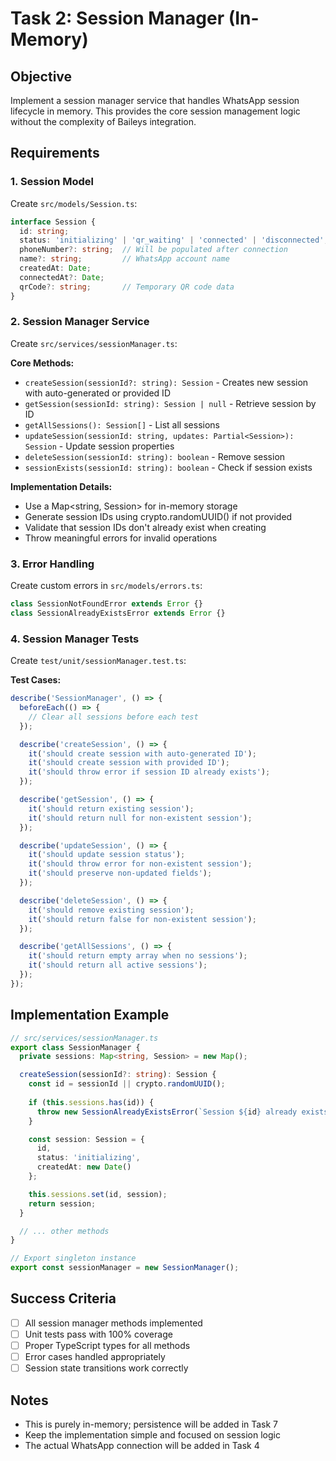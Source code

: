 # Task 2: Session Manager (In-Memory)

## Objective
Implement a session manager service that handles WhatsApp session lifecycle in memory. This provides the core session management logic without the complexity of Baileys integration.

## Requirements

### 1. Session Model
Create `src/models/Session.ts`:
```typescript
interface Session {
  id: string;
  status: 'initializing' | 'qr_waiting' | 'connected' | 'disconnected';
  phoneNumber?: string;  // Will be populated after connection
  name?: string;         // WhatsApp account name
  createdAt: Date;
  connectedAt?: Date;
  qrCode?: string;       // Temporary QR code data
}
```

### 2. Session Manager Service
Create `src/services/sessionManager.ts`:

**Core Methods:**
- `createSession(sessionId?: string): Session` - Creates new session with auto-generated or provided ID
- `getSession(sessionId: string): Session | null` - Retrieve session by ID
- `getAllSessions(): Session[]` - List all sessions
- `updateSession(sessionId: string, updates: Partial<Session>): Session` - Update session properties
- `deleteSession(sessionId: string): boolean` - Remove session
- `sessionExists(sessionId: string): boolean` - Check if session exists

**Implementation Details:**
- Use a Map<string, Session> for in-memory storage
- Generate session IDs using crypto.randomUUID() if not provided
- Validate that session IDs don't already exist when creating
- Throw meaningful errors for invalid operations

### 3. Error Handling
Create custom errors in `src/models/errors.ts`:
```typescript
class SessionNotFoundError extends Error {}
class SessionAlreadyExistsError extends Error {}
```

### 4. Session Manager Tests
Create `test/unit/sessionManager.test.ts`:

**Test Cases:**
```typescript
describe('SessionManager', () => {
  beforeEach(() => {
    // Clear all sessions before each test
  });

  describe('createSession', () => {
    it('should create session with auto-generated ID');
    it('should create session with provided ID');
    it('should throw error if session ID already exists');
  });

  describe('getSession', () => {
    it('should return existing session');
    it('should return null for non-existent session');
  });

  describe('updateSession', () => {
    it('should update session status');
    it('should throw error for non-existent session');
    it('should preserve non-updated fields');
  });

  describe('deleteSession', () => {
    it('should remove existing session');
    it('should return false for non-existent session');
  });

  describe('getAllSessions', () => {
    it('should return empty array when no sessions');
    it('should return all active sessions');
  });
});
```

## Implementation Example

```typescript
// src/services/sessionManager.ts
export class SessionManager {
  private sessions: Map<string, Session> = new Map();

  createSession(sessionId?: string): Session {
    const id = sessionId || crypto.randomUUID();
    
    if (this.sessions.has(id)) {
      throw new SessionAlreadyExistsError(`Session ${id} already exists`);
    }

    const session: Session = {
      id,
      status: 'initializing',
      createdAt: new Date()
    };

    this.sessions.set(id, session);
    return session;
  }

  // ... other methods
}

// Export singleton instance
export const sessionManager = new SessionManager();
```

## Success Criteria
- [ ] All session manager methods implemented
- [ ] Unit tests pass with 100% coverage
- [ ] Proper TypeScript types for all methods
- [ ] Error cases handled appropriately
- [ ] Session state transitions work correctly

## Notes
- This is purely in-memory; persistence will be added in Task 7
- Keep the implementation simple and focused on session logic
- The actual WhatsApp connection will be added in Task 4